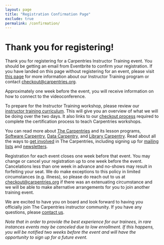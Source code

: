 ```yaml
---
layout: page
title: "Registration Confirmation Page"
exclude: true
permalink: /confirmation/
---
```


# Thank you for registering!

Thank you for registering for a Carpentries Instructor Training event. You should be getting an email from Eventbrite to confirm your registration.  If you have landed on this page without registering for an event, please visit [this page](https://carpentries.github.io/instructor-training/) for more information about our Instructor Training program or contact [checkout@carpentries.org](mailto:checkout@carpentries.org).

Approximately one week before the event, you will receive information on how to connect to the videoconference.

To prepare for the Instructor Training workshop, please review our [instructor training curriculum](https://carpentries.github.io/instructor-training/).  This will give you an overview of what we will be doing over the two days.  It also links to our [checkout process](https://carpentries.github.io/instructor-training/checkout/) required to complete the certification process to teach Carpentries workshops.

You can read more about [The Carpentries](https://carpentries.org/) and its lesson programs, [Software Carpentry](https://software-carpentry.org/), [Data Carpentry](https://datacarpentry.org/), and 
[Library Carpentry](https://librarycarpentry.org/). Read about all the ways to [get involved](https://carpentries.org/community/) in The Carpentries, including signing up for [mailing lists](https://carpentries.topicbox.com/latest) and [newsletters](https://carpentries.org/newsletter/).

Registration for each event closes one week before that event. You may change or cancel your registration up to one week before the event. Cancelations less than one week in advance and no-shows may result in forfeiting your seat.  We do make exceptions to this policy in limited circumstances (e.g. illness), so please do reach out to us at [checkout@carpentries.org](mailto:checkout@carpentries.org) if there was an extenuating circumstance and we will be able to make alternative arrangements for you to join another training event.

We are excited to have you on board and look forward to having you officially join The Carpentries instructor community.  If you have any questions, please [contact us](mailto:team@carpentries.org).

*Note that in order to provide the best experience for our trainees, in rare instances events may be canceled due to low enrollment.  If this happens, you will be notified two weeks before the event and will have the opportunity to sign up for a future event.*

